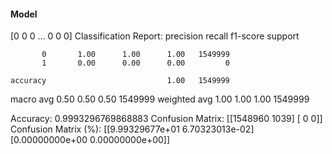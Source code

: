 #### Model
[0 0 0 ... 0 0 0]
Classification Report:
              precision    recall  f1-score   support

           0       1.00      1.00      1.00   1549999
           1       0.00      0.00      0.00         0

    accuracy                           1.00   1549999
   macro avg       0.50      0.50      0.50   1549999
weighted avg       1.00      1.00      1.00   1549999

Accuracy: 0.9993296769868883
Confusion Matrix:
[[1548960    1039]
 [      0       0]]
Confusion Matrix (%):
[[9.99329677e+01 6.70323013e-02]
 [0.00000000e+00 0.00000000e+00]]
